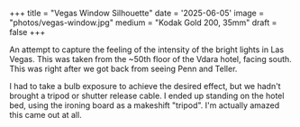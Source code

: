 +++
title = "Vegas Window Silhouette"
date = '2025-06-05'
image = "photos/vegas-window.jpg"
medium = "Kodak Gold 200, 35mm"
draft = false 
+++

An attempt to capture the feeling of the intensity of the bright lights in Las Vegas. This was taken from the ~50th
floor of the Vdara hotel, facing south. This was right after we got back from seeing Penn and Teller.

I had to take a bulb exposure to achieve the desired effect, but we hadn't brought a tripod or shutter release cable. I
ended up standing on the hotel bed, using the ironing board as a makeshift "tripod". I'm actually amazed this came out
at all.

